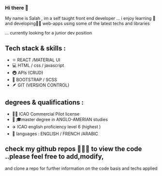 ### Hi there 👋

My name is Salah , im a self taught front end developer ...
i enjoy learning 📖 and developing🧑‍🏭 web-apps using some of the latest
techs and libraries 

... currently looking for a junior dev position 

## Tech stack & skills : 
* ⚛️ REACT /MATERIAL UI
* 💻 HTML / css / javascript 
* 🚇 APIs (CRUD)
* 💫 BOOTSTRAP / SCSS 
* 🪶 GIT (VERSION CONTROL)

## degrees & qualifications :
* 👨‍✈️  ICAO Commercial Pilot license 
* 🧑‍ 🎓master degree in ANGLO-AMERIAN studies 
* ✈️  ICAO english proficiency level 6 (highest )
* 👅  languages : ENGLISH / FRENCH /ARABIC

## check my github repos 📃📃📃 to view the code ..please feel free to add,modify, 
and clone a repo for further information on the code basis and techs applied  


